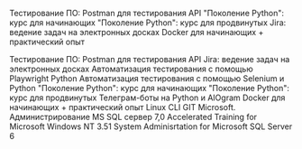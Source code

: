 Тестирование ПО: Postman для тестирования API
"Поколение Python": курс для начинающих
"Поколение Python": курс для продвинутых
Jira: ведение задач на электронных досках
Docker для начинающих + практический опыт

Тестирование ПО: Postman для тестирования API
Jira: ведение задач на электронных досках
Автоматизация тестирования с помощью Playwright Python
Автоматизация тестирования с помощью Selenium и Python
"Поколение Python": курс для начинающих
"Поколение Python": курс для продвинутых
Телеграм-боты на Python и AIOgram
Docker для начинающих + практический опыт
Linux CLI
GIT
Microsoft. Администрирование MS SQL сервер 7,0
Accelerated Training for Microsoft Windows NT 3.51 System Adminisrtation for Microsoft SQL Server 6
